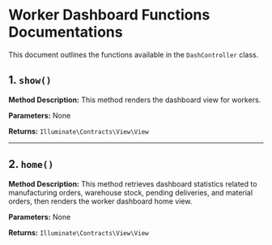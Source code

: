 # Worker Dashboard Functions Documentations

This document outlines the functions available in the `DashController` class.

## 1. `show()`

**Method Description:**
This method renders the dashboard view for workers.

**Parameters:**
None

**Returns:**
`Illuminate\Contracts\View\View`

---

## 2. `home()`

**Method Description:**
This method retrieves dashboard statistics related to manufacturing orders, warehouse stock, pending deliveries, and material orders, then renders the worker dashboard home view.

**Parameters:**
None

**Returns:**
`Illuminate\Contracts\View\View`
